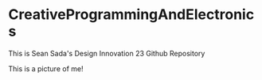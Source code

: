 # CreativeProgrammingAndElectronics

This is Sean Sada's Design Innovation 23 Github Repository

This is a picture of me! [](IMG_0518.jpeg)
